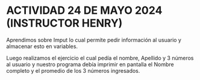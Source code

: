 # ACTIVIDAD 24 DE MAYO 2024 (INSTRUCTOR HENRY)

Aprendimos sobre Imput lo cual permite pedir información al usuario y almacenar esto en variables.

Luego realizamos el ejercicio el cual pedía el nombre, Apellido y 3 números al usuario y nuestro programa debía imprimir en pantalla el Nombre completo y el promedio de los 3 números ingresados.
